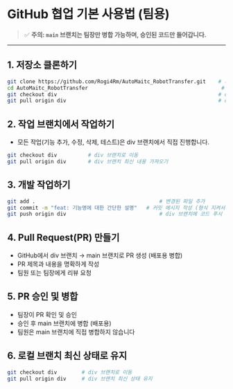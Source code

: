 # GitHub 협업 기본 사용법 (팀용)

> ✅ **주의: `main` 브랜치는 팀장만 병합 가능하며, 승인된 코드만 들어갑니다.**

---

## 1. 저장소 클론하기
```bash
git clone https://github.com/Rogi4Rm/AutoMaitc_RobotTransfer.git    # 저장소 클론
cd AutoMaitc_RobotTransfer                                           # 폴더로 이동
git checkout div                                                    # div 브랜치로 이동
git pull origin div                                                 # div 브랜치 최신 내용 가져오기
```

## 2. 작업 브랜치에서 작업하기
- 모든 작업(기능 추가, 수정, 삭제, 테스트)은 div 브랜치에서 직접 진행합니다.
```bash
git checkout div          # div 브랜치로 이동
git pull origin div       # div 브랜치 최신 내용 가져오기
```

## 3. 개발 작업하기
```bash
git add .                                        # 변경된 파일 추가
git commit -m "feat: 기능명에 대한 간단한 설명"   # 커밋 메시지 작성 (형식 지켜서 작성)
git push origin div                              # div 브랜치에 코드 푸시
```

## 4. Pull Request(PR) 만들기
- GitHub에서 div 브랜치 → main 브랜치로 PR 생성 (배포용 병합)
- PR 제목과 내용을 명확하게 작성
- 팀원 또는 팀장에게 리뷰 요청

## 5. PR 승인 및 병합
- 팀장이 PR 확인 및 승인
- 승인 후 main 브랜치에 병합 (배포용)
- 팀원은 main 브랜치에 직접 병합하지 않습니다

## 6. 로컬 브랜치 최신 상태로 유지
```bash
git checkout div        # div 브랜치로 이동
git pull origin div     # div 브랜치 최신 상태 유지
```